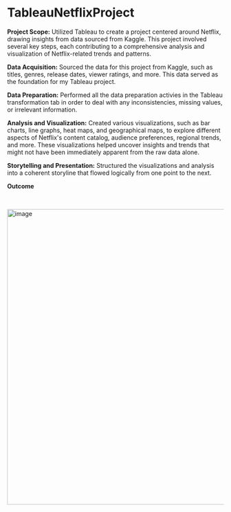 # TableauNetflixProject

**Project Scope:**
Utilized Tableau to create a project centered around Netflix, drawing insights from data sourced from Kaggle. This project involved several key steps, each contributing to a comprehensive analysis and visualization of Netflix-related trends and patterns.

**Data Acquisition:**
Sourced the data for this project from Kaggle, such as titles, genres, release dates, viewer ratings, and more. This data served as the foundation for my Tableau project.

**Data Preparation:**
Performed all the data preparation activies in the Tableau transformation tab in order to deal with any inconsistencies, missing values, or irrelevant information. 

**Analysis and Visualization:**
Created various visualizations, such as bar charts, line graphs, heat maps, and geographical maps, to explore different aspects of Netflix's content catalog, audience preferences, regional trends, and more. These visualizations helped uncover insights and trends that might not have been immediately apparent from the raw data alone.

**Storytelling and Presentation:**
Structured the visualizations and analysis into a coherent storyline that flowed logically from one point to the next.

**Outcome**

&nbsp;&nbsp;

<img width="687" alt="image" src="https://github.com/ChakshuM/TableauNetflixProject/assets/50142921/4e976df8-32a7-46d8-8756-452241a21cf5">
